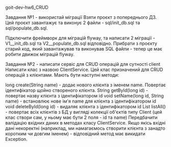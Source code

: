 goit-dev-hw6_CRUD

Завдання №1 - використай міграції
Взяти проєкт з попереднього ДЗ. Цей проєкт завантажує та виконує 2 файли - sql/init_db.sql та sql/populate_db.sql.

Підключити фреймворк для міграцій flyway, та написати 2 міграції - V1__init_db.sql та V2__populate_db.sql відповідно. Прибрати з проєкту старий код, який завантажував та виконував SQL файли - тепер це має робити движок міграцій flyway.

Завдання №2 - написати сервіс для CRUD операцій для сутності client
Написати клас з назвою ClientService. Цей клас призначений для CRUD операцій з клієнтами. Мають бути наступні методи:

long create(String name) - додає нового клієнта з іменем name. Повертає ідентифікатор щойно створеного клієнта.
String getById(long id) - повертає назву клієнта з ідентифікатором id
void setName(long id, String name) - встановлює нове ім'я name для клієнта з ідентифікатором id
void deleteById(long id) - видаляє клієнта з ідентифікатором id
List<Client> listAll() - повертає всіх клієнтів з БД у вигляді колекції об'єктів типу Client (цей клас створи сам, у ньому має бути 2 поля - id та name)
Передбачити валідацію вхідних даних в методах класу ClientService. Якщо якісь вхідні дані некоректні (наприклад, ми намагаємось створити клієнта з занадто коротким чи довгим іменем) - відповідний метод має викидати Exception.
